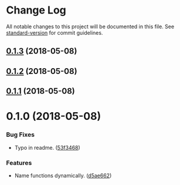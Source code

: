 # Change Log

All notable changes to this project will be documented in this file. See [standard-version](https://github.com/conventional-changelog/standard-version) for commit guidelines.

<a name="0.1.3"></a>
## [0.1.3](https://github.com/critocrito/namefn/compare/v0.1.2...v0.1.3) (2018-05-08)



<a name="0.1.2"></a>
## [0.1.2](https://github.com/critocrito/name-fn/compare/v0.1.1...v0.1.2) (2018-05-08)



<a name="0.1.1"></a>
## [0.1.1](https://github.com/critocrito/name-fn/compare/v0.1.0...v0.1.1) (2018-05-08)



<a name="0.1.0"></a>
# 0.1.0 (2018-05-08)


### Bug Fixes

* Typo in readme. ([53f3468](http://critocrito/namefn/commits/53f3468))


### Features

* Name functions dynamically. ([d5ae662](http://critocrito/namefn/commits/d5ae662))
